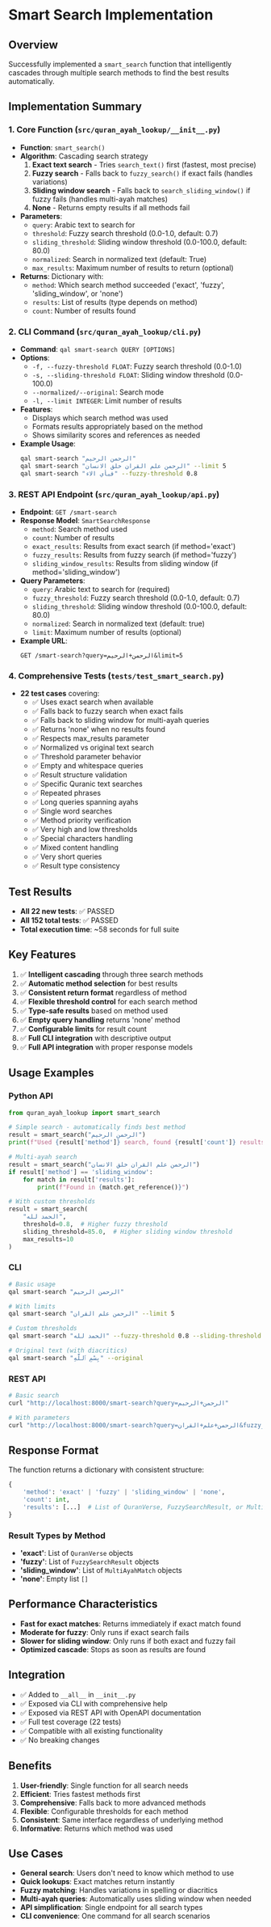 # Smart Search Implementation

## Overview
Successfully implemented a `smart_search` function that intelligently cascades through multiple search methods to find the best results automatically.

## Implementation Summary

### 1. Core Function (`src/quran_ayah_lookup/__init__.py`)
- **Function**: `smart_search()`
- **Algorithm**: Cascading search strategy
  1. **Exact text search** - Tries `search_text()` first (fastest, most precise)
  2. **Fuzzy search** - Falls back to `fuzzy_search()` if exact fails (handles variations)
  3. **Sliding window search** - Falls back to `search_sliding_window()` if fuzzy fails (handles multi-ayah matches)
  4. **None** - Returns empty results if all methods fail
- **Parameters**:
  - `query`: Arabic text to search for
  - `threshold`: Fuzzy search threshold (0.0-1.0, default: 0.7)
  - `sliding_threshold`: Sliding window threshold (0.0-100.0, default: 80.0)
  - `normalized`: Search in normalized text (default: True)
  - `max_results`: Maximum number of results to return (optional)
- **Returns**: Dictionary with:
  - `method`: Which search method succeeded ('exact', 'fuzzy', 'sliding_window', or 'none')
  - `results`: List of results (type depends on method)
  - `count`: Number of results found

### 2. CLI Command (`src/quran_ayah_lookup/cli.py`)
- **Command**: `qal smart-search QUERY [OPTIONS]`
- **Options**:
  - `-f, --fuzzy-threshold FLOAT`: Fuzzy search threshold (0.0-1.0)
  - `-s, --sliding-threshold FLOAT`: Sliding window threshold (0.0-100.0)
  - `--normalized/--original`: Search mode
  - `-l, --limit INTEGER`: Limit number of results
- **Features**:
  - Displays which search method was used
  - Formats results appropriately based on the method
  - Shows similarity scores and references as needed
- **Example Usage**:
  ```bash
  qal smart-search "الرحمن الرحيم"
  qal smart-search "الرحمن علم القران خلق الانسان" --limit 5
  qal smart-search "فبأي الاء" --fuzzy-threshold 0.8
  ```

### 3. REST API Endpoint (`src/quran_ayah_lookup/api.py`)
- **Endpoint**: `GET /smart-search`
- **Response Model**: `SmartSearchResponse`
  - `method`: Search method used
  - `count`: Number of results
  - `exact_results`: Results from exact search (if method='exact')
  - `fuzzy_results`: Results from fuzzy search (if method='fuzzy')
  - `sliding_window_results`: Results from sliding window (if method='sliding_window')
- **Query Parameters**:
  - `query`: Arabic text to search for (required)
  - `fuzzy_threshold`: Fuzzy search threshold (0.0-1.0, default: 0.7)
  - `sliding_threshold`: Sliding window threshold (0.0-100.0, default: 80.0)
  - `normalized`: Search in normalized text (default: true)
  - `limit`: Maximum number of results (optional)
- **Example URL**:
  ```
  GET /smart-search?query=الرحمن+الرحيم&limit=5
  ```

### 4. Comprehensive Tests (`tests/test_smart_search.py`)
- **22 test cases** covering:
  - ✅ Uses exact search when available
  - ✅ Falls back to fuzzy search when exact fails
  - ✅ Falls back to sliding window for multi-ayah queries
  - ✅ Returns 'none' when no results found
  - ✅ Respects max_results parameter
  - ✅ Normalized vs original text search
  - ✅ Threshold parameter behavior
  - ✅ Empty and whitespace queries
  - ✅ Result structure validation
  - ✅ Specific Quranic text searches
  - ✅ Repeated phrases
  - ✅ Long queries spanning ayahs
  - ✅ Single word searches
  - ✅ Method priority verification
  - ✅ Very high and low thresholds
  - ✅ Special characters handling
  - ✅ Mixed content handling
  - ✅ Very short queries
  - ✅ Result type consistency

## Test Results
- **All 22 new tests**: ✅ PASSED
- **All 152 total tests**: ✅ PASSED
- **Total execution time**: ~58 seconds for full suite

## Key Features
1. ✅ **Intelligent cascading** through three search methods
2. ✅ **Automatic method selection** for best results
3. ✅ **Consistent return format** regardless of method
4. ✅ **Flexible threshold control** for each search method
5. ✅ **Type-safe results** based on method used
6. ✅ **Empty query handling** returns 'none' method
7. ✅ **Configurable limits** for result count
8. ✅ **Full CLI integration** with descriptive output
9. ✅ **Full API integration** with proper response models

## Usage Examples

### Python API
```python
from quran_ayah_lookup import smart_search

# Simple search - automatically finds best method
result = smart_search("الرحمن الرحيم")
print(f"Used {result['method']} search, found {result['count']} results")

# Multi-ayah search
result = smart_search("الرحمن علم القران خلق الانسان")
if result['method'] == 'sliding_window':
    for match in result['results']:
        print(f"Found in {match.get_reference()}")

# With custom thresholds
result = smart_search(
    "الحمد لله",
    threshold=0.8,  # Higher fuzzy threshold
    sliding_threshold=85.0,  # Higher sliding window threshold
    max_results=10
)
```

### CLI
```bash
# Basic usage
qal smart-search "الرحمن الرحيم"

# With limits
qal smart-search "الرحمن علم القران" --limit 5

# Custom thresholds
qal smart-search "الحمد لله" --fuzzy-threshold 0.8 --sliding-threshold 85

# Original text (with diacritics)
qal smart-search "بِسْمِ ٱللَّهِ" --original
```

### REST API
```bash
# Basic search
curl "http://localhost:8000/smart-search?query=الرحمن+الرحيم"

# With parameters
curl "http://localhost:8000/smart-search?query=الرحمن+علم+القران&fuzzy_threshold=0.8&limit=5"
```

## Response Format

The function returns a dictionary with consistent structure:

```python
{
    'method': 'exact' | 'fuzzy' | 'sliding_window' | 'none',
    'count': int,
    'results': [...]  # List of QuranVerse, FuzzySearchResult, or MultiAyahMatch objects
}
```

### Result Types by Method
- **'exact'**: List of `QuranVerse` objects
- **'fuzzy'**: List of `FuzzySearchResult` objects
- **'sliding_window'**: List of `MultiAyahMatch` objects
- **'none'**: Empty list `[]`

## Performance Characteristics
- **Fast for exact matches**: Returns immediately if exact match found
- **Moderate for fuzzy**: Only runs if exact search fails
- **Slower for sliding window**: Only runs if both exact and fuzzy fail
- **Optimized cascade**: Stops as soon as results are found

## Integration
- ✅ Added to `__all__` in `__init__.py`
- ✅ Exposed via CLI with comprehensive help
- ✅ Exposed via REST API with OpenAPI documentation
- ✅ Full test coverage (22 tests)
- ✅ Compatible with all existing functionality
- ✅ No breaking changes

## Benefits
1. **User-friendly**: Single function for all search needs
2. **Efficient**: Tries fastest methods first
3. **Comprehensive**: Falls back to more advanced methods
4. **Flexible**: Configurable thresholds for each method
5. **Consistent**: Same interface regardless of underlying method
6. **Informative**: Returns which method was used

## Use Cases
- **General search**: Users don't need to know which method to use
- **Quick lookups**: Exact matches return instantly
- **Fuzzy matching**: Handles variations in spelling or diacritics
- **Multi-ayah queries**: Automatically uses sliding window when needed
- **API simplification**: Single endpoint for all search types
- **CLI convenience**: One command for all search scenarios
